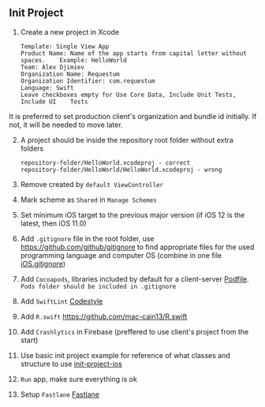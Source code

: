 ## Init Project

1. Create a new project in Xcode <br>

	```
	Template: Single View App
	Product Name: Name of the app starts from capital letter without spaces. 	Example: HelloWorld
	Team: Alex Djimiev
	Organization Name: Requestum
	Organization Identifier: com.requestum
	Language: Swift
	Leave checkboxes empty for Use Core Data, Include Unit Tests, Include UI 	Tests
	```
It is preferred to set production client's organization and bundle id initially. If not, it will be needed to move later.

2. A project should be inside the repository root folder without extra folders

	```
	repository-folder/HelloWorld.xcodeproj - correct
	repository-folder/HelloWorld/HelloWorld.xcodeproj - wrong
	```

3. Remove created by `default ViewController`

4. Mark scheme as `Shared` in `Manage Schemes`

5. Set minimum iOS target to the previous major version (if iOS 12 is the latest, then iOS 11.0)

6. Add `.gitignore` file in the root folder, use https://github.com/github/gitignore to find appropriate files for the used programming language and computer OS (combine in one file [iOS.gitignore](./iOS.gitignore))

7. Add `Cocoapods`, libraries included by default for a client-server [Podfile](./Podfile). `Pods folder should be included in .gitignore` 

8. Add `SwiftLint` [Codestyle](../Codestyle)

9. Add `R.swift` https://github.com/mac-cain13/R.swift

10. Add `Crashlytics` in Firebase (preffered to use client's project from the start)

11. Use basic init project example for reference of what classes and structure to use [init-project-ios](./init-project-ios)

12. `Run` app, make sure everything is ok

13. Setup `Fastlane` [Fastlane](../CD)